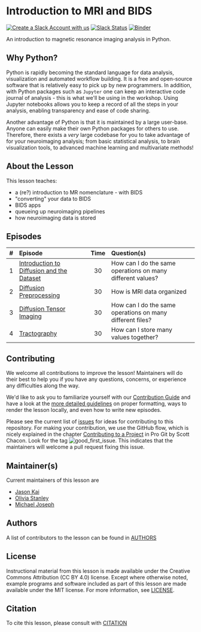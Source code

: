 # Introduction to MRI and BIDS

[![Create a Slack Account with us][create_slack_svg]][slack_heroku_invite]
[![Slack Status][slack_channel_status]][slack_channel_url]
[![Binder][binder_svg]][binder_url]

An introduction to magnetic resonance imaging analysis in Python.

## Why Python?

Python is rapidly becoming the standard language for data analysis, visualization and automated workflow building. It is a free and open-source software that is relatively easy to pick up by new programmers. In addition, with Python packages such as `Jupyter` one can keep an interactive code journal of analysis - this is what we'll be using in the workshop. Using Jupyter notebooks allows you to keep a record of all the steps in your analysis, enabling transparency and ease of code sharing.

Another advantage of Python is that it is maintained by a large user-base. Anyone can easily make their own Python packages for others to use. Therefore, there exists a *very* large codebase for you to take advantage of for your neuroimaging analysis; from basic statistical analysis, to brain visualization tools, to advanced machine learning and multivariate methods!

## About the Lesson

This lesson teaches:
- a (re?) introduction to MR nomenclature - with BIDS
- "converting" your data to BIDS
- BIDS apps
- queueing up neuroimaging pipelines
- how neuroimaging data is stored

## Episodes

| # |  Episode | Time | Question(s) |
|--:|:---------|:----:|:------------|
| 1 | [Introduction to Diffusion and the Dataset][episode01] | 30 | How can I do the same operations on many different values? |
| 2 | [Diffusion Preprocessing][episode02] | 30 | How is MRI data organized |
| 3 | [Diffusion Tensor Imaging][episode03] | 30 | How can I do the same operations on many different files? |
| 4 | [Tractography][episode04] | 30 | How can I store many values together? |

## Contributing

We welcome all contributions to improve the lesson! Maintainers will do their best to help you if you have any
questions, concerns, or experience any difficulties along the way.

We'd like to ask you to familiarize yourself with our [Contribution Guide](CONTRIBUTING.md) and have a look at
the [more detailed guidelines][lesson-example] on proper formatting, ways to render the lesson locally, and even
how to write new episodes.

Please see the current list of [issues][link_issues] for ideas for contributing to this
repository. For making your contribution, we use the GitHub flow, which is
nicely explained in the chapter [Contributing to a Project](http://git-scm.com/book/en/v2/GitHub-Contributing-to-a-Project) in Pro Git
by Scott Chacon.
Look for the tag ![good_first_issue](https://img.shields.io/badge/-good%20first%20issue-gold.svg). This indicates that the maintainers will welcome a pull request fixing this issue.

## Maintainer(s)

Current maintainers of this lesson are

* [Jason Kai][jason_kai]
* [Olivia Stanley][olivia_stanley]
* [Michael Joseph][michael_joseph]

## Authors

A list of contributors to the lesson can be found in [AUTHORS](AUTHORS)

## License

Instructional material from this lesson is made available under the Creative
Commons Attribution (CC BY 4.0) license. Except where otherwise noted, example
programs and software included as part of this lesson are made available under
the MIT license. For more information, see [LICENSE](LICENSE.md).

## Citation

To cite this lesson, please consult with [CITATION](CITATION)

[create_slack_svg]: https://img.shields.io/badge/Create_Slack_Account-The_Carpentries-071159.svg
[slack_heroku_invite]: https://swc-slack-invite.herokuapp.com
[slack_channel_status]: https://img.shields.io/badge/Slack_Channel-neuroimaging-E01563.svg
[slack_channel_url]: https://swcarpentry.slack.com/messages/CCJBHKCHZ
[binder_svg]: https://mybinder.org/badge_logo.svg
[binder_url]: https://mybinder.org/v2/gh/josephmje/SDC-BIDS-dMRI/gh-pages
[episode01]: https://conp-pcno-training.github.io/SDC-BIDS-dMRI/01-neuroimaging-fundamentals/index.html
[episode02]: https://conp-pcno-training.github.io/SDC-BIDS-dMRI/02-anatomy-of-nifti/index.html
[episode03]: https://conp-pcno-training.github.io/SDC-BIDS-dMRI/03-brain-imaging-data-structure/index.html
[episode04]: https://conp-pcno-training.github.io/SDC-BIDS-dMRI/04-open-mri-datasets/index.html
[lesson-example]: https://carpentries.github.io/lesson-example
[link_issues]: https://github.com/conp-pcno-training/SDC-BIDS-dMRI/issues
[jason_kai]: https://github.com/kaitj
[olivia_stanley]: https://github.com/ostanley
[michael_joseph]: https://github.com/josephmje
